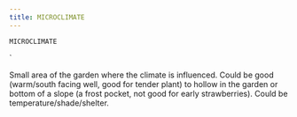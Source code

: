 ```yaml
---
title: MICROCLIMATE
---
```

`MICROCLIMATE`

`

Small area of the garden where the climate is influenced.  Could be good (warm/south facing well, good for tender plant) to hollow in the garden or bottom of a slope (a frost pocket, not good for early strawberries).  Could be temperature/shade/shelter.